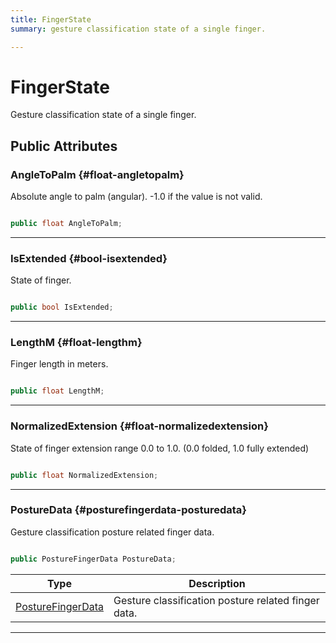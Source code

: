 ```yaml
---
title: FingerState
summary: gesture classification state of a single finger. 

---
```


# FingerState




Gesture classification state of a single finger.   





## Public Attributes

### AngleToPalm {#float-angletopalm}

Absolute angle to palm (angular). -1.0 if the value is not valid. 

```csharp

public float AngleToPalm;

```






-----------

### IsExtended {#bool-isextended}

State of finger. 

```csharp

public bool IsExtended;

```






-----------

### LengthM {#float-lengthm}

Finger length in meters. 

```csharp

public float LengthM;

```






-----------

### NormalizedExtension {#float-normalizedextension}

State of finger extension range 0.0 to 1.0. (0.0 folded, 1.0 fully extended) 

```csharp

public float NormalizedExtension;

```






-----------

### PostureData {#posturefingerdata-posturedata}

Gesture classification posture related finger data. 

```csharp

public PostureFingerData PostureData;

```

| Type | Description  | 
|--|--|
| [PostureFingerData](/unity-api/api/UnityEngine.XR.MagicLeap/InputSubsystem/Extensions/MLGestureClassification/UnityEngine.XR.MagicLeap.InputSubsystem.Extensions.MLGestureClassification.PostureFingerData.md) | Gesture classification posture related finger data.  |





-----------

